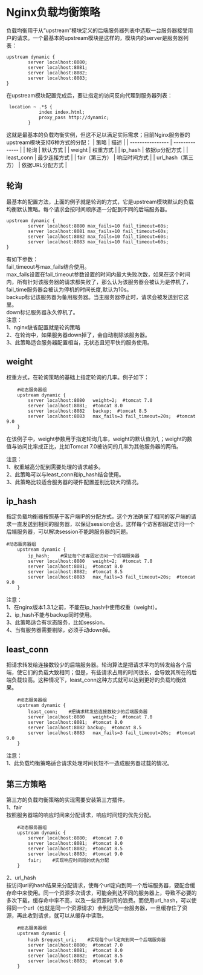 # Nginx负载均衡策略
负载均衡用于从“upstream”模块定义的后端服务器列表中选取一台服务器接受用户的请求。一个最基本的upstream模块是这样的，模块内的server是服务器列表：
```
upstream dynamic {
        server localhost:8080;
        server localhost:8081;
        server localhost:8082;
        server localhost:8083;
}
```
在upstream模块配置完成后，要让指定的访问反向代理到服务器列表：
```
 location ~ .*$ {
            index index.html;
            proxy_pass http://dynamic;
        }
```
这就是最基本的负载均衡实例，但这不足以满足实际需求；目前Nginx服务器的upstream模块支持6种方式的分配：
| 策略              |      描述       |
| ---------------- | -------------- |
| 轮询              | 默认方式        |
| weight           | 权重方式        |
| ip_hash          | 依据ip分配方式   |
| least_conn       | 最少连接方式     |
| fair（第三方）     | 响应时间方式     |
| url_hash（第三方） | 依据URL分配方式  |

## 轮询
最基本的配置方法，上面的例子就是轮询的方式，它是upstream模块默认的负载均衡默认策略。每个请求会按时间顺序逐一分配到不同的后端服务器。
```
upstream dynamic {
        server localhost:8080 max_fails=10 fail_timeout=60s;
        server localhost:8081 max_fails=10 fail_timeout=60s;
        server localhost:8082 max_fails=10 fail_timeout=60s;
        server localhost:8083 max_fails=10 fail_timeout=60s;
}
```  
有如下参数：  
fail_timeout与max_fails结合使用。  
max_fails设置在fail_timeout参数设置的时间内最大失败次数，如果在这个时间内，所有针对该服务器的请求都失败了，那么认为该服务器会被认为是停机了，fail_time服务器会被认为停机的时间长度,默认为10s。    
backup标记该服务器为备用服务器。当主服务器停止时，请求会被发送到它这里。  
down标记服务器永久停机了。  
注意：  
1、nginx缺省配置就是轮询策略  
2、在轮询中，如果服务器down掉了，会自动剔除该服务器。  
3、此策略适合服务器配置相当，无状态且短平快的服务使用。  

## weight
权重方式，在轮询策略的基础上指定轮询的几率。例子如下：
```
    #动态服务器组
    upstream dynamic {
        server localhost:8080   weight=2;  #tomcat 7.0
        server localhost:8081;  #tomcat 8.0
        server localhost:8082   backup;  #tomcat 8.5
        server localhost:8083   max_fails=3 fail_timeout=20s;  #tomcat 9.0
    }
```
在该例子中，weight参数用于指定轮询几率，weight的默认值为1,；weight的数值与访问比率成正比，比如Tomcat 7.0被访问的几率为其他服务器的两倍。  
 
注意：  
1、权重越高分配到需要处理的请求越多。   
2、此策略可以与least_conn和ip_hash结合使用。  
3、此策略比较适合服务器的硬件配置差别比较大的情况。  

## ip_hash
指定负载均衡器按照基于客户端IP的分配方式，这个方法确保了相同的客户端的请求一直发送到相同的服务器，以保证session会话。这样每个访客都固定访问一个后端服务器，可以解决session不能跨服务器的问题。
```
#动态服务器组
    upstream dynamic {
        ip_hash;    #保证每个访客固定访问一个后端服务器
        server localhost:8080   weight=2;  #tomcat 7.0
        server localhost:8081;  #tomcat 8.0
        server localhost:8082;  #tomcat 8.5
        server localhost:8083   max_fails=3 fail_timeout=20s;  #tomcat 9.0
    }
```
注意：  
1、在nginx版本1.3.1之前，不能在ip_hash中使用权重（weight）。  
2、ip_hash不能与backup同时使用。  
3、此策略适合有状态服务，比如session。  
4、当有服务器需要剔除，必须手动down掉。  

## least_conn
把请求转发给连接数较少的后端服务器。轮询算法是把请求平均的转发给各个后端，使它们的负载大致相同；但是，有些请求占用的时间很长，会导致其所在的后端负载较高。这种情况下，least_conn这种方式就可以达到更好的负载均衡效果。
```
    #动态服务器组
    upstream dynamic {
        least_conn;    #把请求转发给连接数较少的后端服务器
        server localhost:8080   weight=2;  #tomcat 7.0
        server localhost:8081;  #tomcat 8.0
        server localhost:8082 backup;  #tomcat 8.5
        server localhost:8083   max_fails=3 fail_timeout=20s;  #tomcat 9.0
    }
```
注意：  
1、此负载均衡策略适合请求处理时间长短不一造成服务器过载的情况。  

## 第三方策略
第三方的负载均衡策略的实现需要安装第三方插件。  
1、fair  
按照服务器端的响应时间来分配请求，响应时间短的优先分配。
```
    #动态服务器组
    upstream dynamic {
        server localhost:8080;  #tomcat 7.0
        server localhost:8081;  #tomcat 8.0
        server localhost:8082;  #tomcat 8.5
        server localhost:8083;  #tomcat 9.0
        fair;    #实现响应时间短的优先分配
    }
```
 2、url_hash  
 按访问url的hash结果来分配请求，使每个url定向到同一个后端服务器，要配合缓存命中来使用。同一个资源多次请求，可能会到达不同的服务器上，导致不必要的多次下载，缓存命中率不高，以及一些资源时间的浪费。而使用url_hash，可以使得同一个url（也就是同一个资源请求）会到达同一台服务器，一旦缓存住了资源，再此收到请求，就可以从缓存中读取。　
```
    #动态服务器组
    upstream dynamic {
        hash $request_uri;    #实现每个url定向到同一个后端服务器
        server localhost:8080;  #tomcat 7.0
        server localhost:8081;  #tomcat 8.0
        server localhost:8082;  #tomcat 8.5
        server localhost:8083;  #tomcat 9.0
    }
```
